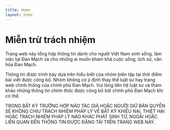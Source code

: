 ```yaml
---
title: Home
layout: home
---
```


# Miễn trừ trách nhiệm

Trang web này tổng hợp thông tin dành cho người Việt Nam sinh sống, làm việc tại Đan Mạch và cho những ai muốn khám khá cuộc sống, lịch sử, văn hóa Đan Mạch.

Thông tin được trình bày dựa trên hiểu biết của nhóm biên tập tại thời điểm bài viết được công bố. Nhóm không có ý định thay thế luật sư hay trang web chính thống của chính phủ Đan Mạch. Vui lòng liên hệ luật sư và tham khảo những thông tin chính thức được công bố bởi chính phủ Đan Mạch khi có thể.

TRONG BẤT KỲ TRƯỜNG HỢP NÀO TÁC GIẢ HOẶC NGƯỜI GIỮ BẢN QUYỀN SẼ KHÔNG CHỊU TRÁCH NHIỆM PHÁP LÝ VỀ BẤT KỲ KHIẾU NẠI, THIỆT HẠI HOẶC TRÁCH NHIỆM PHÁP LÝ NÀO KHÁC PHÁT SINH TỪ, NGOÀI HOẶC LIÊN QUAN ĐẾN THÔNG TIN ĐƯỢC ĐĂNG TẢI TRÊN TRANG WEB NÀY.
